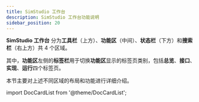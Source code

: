 ```yaml
---
title: SimStudio 工作台
description: SimStudio 工作台功能说明
sidebar_position: 20
---
```


**SimStudio 工作台** 分为**工具栏**（上方）、**功能区**（中间）、**状态栏**（下方）和**搜索栏**（右上方）共 4 个区域。

其中，**功能区**左侧的**标签栏**用于切换**功能区**显示的标签页类别，包括**总览**、**接口**、**实现**、**运行**四个标签页。


本节主要对上述不同区域的布局和功能进行详细介绍。

import DocCardList from '@theme/DocCardList';

<DocCardList />